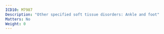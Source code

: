 ```yaml
---
ICD10: M7987
Description: "Other specified soft tissue disorders: Ankle and foot"
Matters: No
Weight: 0
---
```


